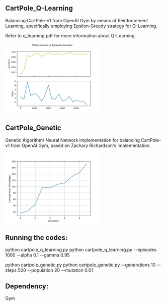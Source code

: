 ## CartPole_Q-Learning
Balancing CartPole-v1 from OpenAI Gym by means of Reinforcement Learning, 
specifically employing Epsilon-Greedy strategy for Q-Learning.

Refer to q_learning.pdf for more information about
Q-Learning.

<img src="output_plots/cartpole_q_learning.jpg" width = "300">

## CartPole_Genetic
Genetic Algorithm/ Neural Network implementation for 
balancing CartPole-v1 from OpenAI Gym, based on 
Zachary Richardson's implementation.

<img src="output_plots/cartpole_genetic.jpg" width = "300">

## Running the codes:

python cartpole_q_learning.py
python cartpole_q_learning.py --episodes 1000 --alpha 0.1 --gamma 0.95

python cartpole_genetic.py
python cartpole_genetic.py --generations 10 --steps 500 --population 20 --mutation 0.01

## Dependency: 
Gym
